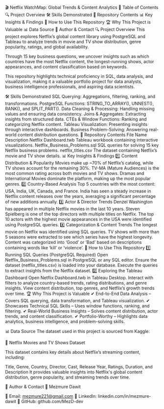 🎬 Netflix WatchMap: Global Trends & Content Analytics
📖 Table of Contents
🔍 Project Overview
🛠 Skills Demonstrated
📂 Repository Contents
📊 Key Insights & Findings
🚀 How to Use This Repository
🏆 Why This Project is Valuable
📊 Data Source
📌 Author & Contact
🔍 Project Overview
This project explores Netflix’s global content library using PostgreSQL and Tableau to analyze trends in movie and TV show distribution, genre popularity, ratings, and global availability.

Through 15 key business questions, we uncover insights such as which countries have the most Netflix content, the longest-running shows, actor appearances, and content classification based on keywords.

This repository highlights technical proficiency in SQL, data analysis, and visualization, making it a valuable portfolio project for data analysts, business intelligence professionals, and aspiring data scientists.

🛠 Skills Demonstrated
SQL Querying: Aggregations, filtering, ranking, and transformations.
PostgreSQL Functions: STRING_TO_ARRAY(), UNNEST(), RANK(), and SPLIT_PART().
Data Cleaning & Processing: Handling missing values and ensuring data consistency.
Joins & Aggregates: Extracting insights from structured data.
CTEs & Window Functions: Ranking and categorizing Netflix content.
Tableau Visualization: Presenting insights through interactive dashboards.
Business Problem-Solving: Answering real-world content distribution questions.
📂 Repository Contents
File Name	Description
Netflix Dashboard.twb	Tableau workbook containing interactive visualizations.
Netflix_Business_Problems.sql	SQL queries for solving 15 key Netflix business problems.
netflix_titles.csv	The dataset containing Netflix’s movie and TV show details.
📊 Key Insights & Findings
1️⃣ Content Distribution & Popularity
Movies make up ~70% of Netflix’s catalog, while TV shows account for the remaining 30%.
TV-MA (Mature Audiences) is the most common rating across both movies and TV shows.
Dramas and International Movies dominate the platform, making up the most popular genres.
2️⃣ Country-Based Analysis
Top 5 countries with the most content: USA, India, UK, Canada, and France.
India has seen a steady increase in Netflix content releases over the years, averaging a significant percentage of new additions annually.
3️⃣ Actor & Director Trends
Denzel Washington has appeared in multiple Netflix movies in the last 10 years.
Steven Spielberg is one of the top directors with multiple titles on Netflix.
The top 10 actors with the highest movie appearances in the USA were identified using PostgreSQL queries.
4️⃣ Categorization & Content Trends
The longest movie on Netflix was identified using SQL queries.
TV shows with more than 5 seasons were extracted to see which series have the highest longevity.
Content was categorized into ‘Good’ or ‘Bad’ based on descriptions containing words like ‘kill’ or ‘violence’.
🚀 How to Use This Repository
1️⃣ Running SQL Queries (PostgreSQL Required)
Open Netflix_Business_Problems.sql in PostgreSQL or any SQL editor.
Ensure the dataset (netflix_titles.csv) is loaded into your database.
Execute the queries to extract insights from the Netflix dataset.
2️⃣ Exploring the Tableau Dashboard
Open Netflix Dashboard.twb in Tableau Desktop.
Interact with filters to analyze country-based trends, rating distributions, and genre insights.
View content distribution, top genres, and Netflix’s growth trends over time.
🏆 Why This Project is Valuable
✔ End-to-End Data Analysis – Covers SQL querying, data transformation, and Tableau visualization.
✔ Showcases Technical SQL Skills – Uses window functions, ranking, and filtering.
✔ Real-World Business Insights – Solves content distribution, actor trends, and content classification.
✔ Portfolio-Worthy – Highlights data analytics, business intelligence, and problem-solving skills.

📊 Data Source
The dataset used in this project is sourced from Kaggle:

📌 Netflix Movies and TV Shows Dataset

This dataset contains key details about Netflix’s streaming content, including:

Title, Genre, Country, Director, Cast, Release Year, Ratings, Duration, and Description
It provides valuable insights into Netflix's global content distribution, genre popularity, and streaming trends over time.

📌 Author & Contact
👤 Mezmure Dawit

📧 Email: mezmure221@gmail.com
🔗 LinkedIn: linkedin.com/in/mezmure-dawit
🔗 GitHub: github.com/MezD-dev
